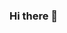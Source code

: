 ### Hi there 👋

<!--
**nikhilsp1585/nikhilsp1585** is a ✨ _special_ ✨ repository because its `README.md` (this file) appears on your GitHub profile.

### Here are some ideas to get you started:

- 🔭 I’m currently working on WebApps, Python Programs, Desktop Applications etc.
- 🌱 I’m currently learning C++, OpenGL, Flutter & more.
- 👯 I’m looking to collaborate on Python projects, WebApps Projects, GUI Apps Projects.
- 🤔 I’m looking for help with C++, OpenGL Lib.
- 📫 How to reach me: Instagram(@nikhilsp1585) or Twitter

--!>

